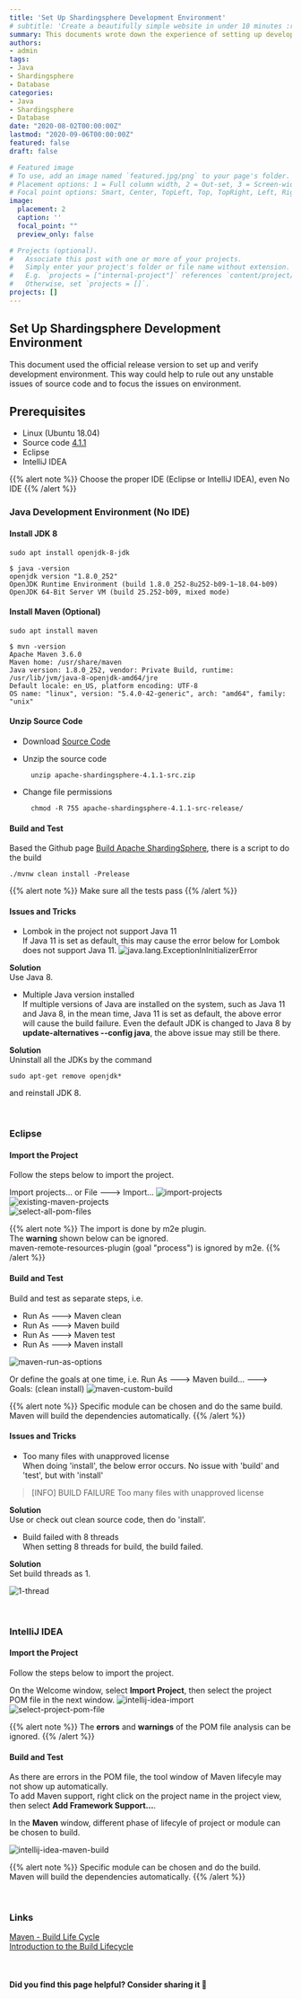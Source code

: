 ```yaml
---
title: 'Set Up Shardingsphere Development Environment'
# subtitle: 'Create a beautifully simple website in under 10 minutes :rocket:'
summary: This documents wrote down the experience of setting up development environment for Shardingsphere.
authors:
- admin
tags:
- Java
- Shardingsphere
- Database
categories:
- Java
- Shardingsphere
- Database
date: "2020-08-02T00:00:00Z"
lastmod: "2020-09-06T00:00:00Z"
featured: false
draft: false

# Featured image
# To use, add an image named `featured.jpg/png` to your page's folder.
# Placement options: 1 = Full column width, 2 = Out-set, 3 = Screen-width
# Focal point options: Smart, Center, TopLeft, Top, TopRight, Left, Right, BottomLeft, Bottom, BottomRight
image:
  placement: 2
  caption: ''
  focal_point: ""
  preview_only: false

# Projects (optional).
#   Associate this post with one or more of your projects.
#   Simply enter your project's folder or file name without extension.
#   E.g. `projects = ["internal-project"]` references `content/project/deep-learning/index.md`.
#   Otherwise, set `projects = []`.
projects: []
---
```


## Set Up Shardingsphere Development Environment

This document used the official release version to set up and verify development environment. 
This way could help to rule out any unstable issues of source code and to focus the issues on environment.

## Prerequisites

- Linux (Ubuntu 18.04)
- Source code [4.1.1](https://www.apache.org/dyn/closer.cgi/shardingsphere/4.1.1/apache-shardingsphere-4.1.1-src.zip) 
- Eclipse
- IntelliJ IDEA 

{{% alert note %}}
Choose the proper IDE (Eclipse or IntelliJ IDEA), even No IDE 
{{% /alert %}}

### Java Development Environment (No IDE)

#### Install JDK 8

    sudo apt install openjdk-8-jdk

    $ java -version
    openjdk version "1.8.0_252"
    OpenJDK Runtime Environment (build 1.8.0_252-8u252-b09-1~18.04-b09)
    OpenJDK 64-Bit Server VM (build 25.252-b09, mixed mode)

#### Install Maven (Optional)

    sudo apt install maven

    $ mvn -version
    Apache Maven 3.6.0
    Maven home: /usr/share/maven
    Java version: 1.8.0_252, vendor: Private Build, runtime: /usr/lib/jvm/java-8-openjdk-amd64/jre
    Default locale: en_US, platform encoding: UTF-8
    OS name: "linux", version: "5.4.0-42-generic", arch: "amd64", family: "unix"

#### Unzip Source Code

- Download [Source Code](https://www.apache.org/dyn/closer.cgi/shardingsphere/4.1.1/apache-shardingsphere-4.1.1-src.zip)

- Unzip the source code

        unzip apache-shardingsphere-4.1.1-src.zip

- Change file permissions 

        chmod -R 755 apache-shardingsphere-4.1.1-src-release/

#### Build and Test

Based the Github page [Build Apache ShardingSphere](https://github.com/apache/shardingsphere), there is a script to do the build  

    ./mvnw clean install -Prelease

{{% alert note %}}
Make sure all the tests pass 
{{% /alert %}}


#### Issues and Tricks

- Lombok in the project not support Java 11  
If Java 11 is set as default, this may cause the error below for Lombok does not support Java 11.
![java.lang.ExceptionInInitializerError](./java-11-not-support-error.png)  

**Solution**  
Use Java 8.

- Multiple Java version installed  
If multiple versions of Java are installed on the system, such as Java 11 and Java 8, in the mean time, Java 11 is set as default, the above error will cause the build failure.
Even the default JDK is changed to Java 8 by **update-alternatives --config java**, the above issue may still be there.  

**Solution**  
Uninstall all the JDKs by the command  

    sudo apt-get remove openjdk* 

and reinstall JDK 8.

<br>

### Eclipse

#### Import the Project
Follow the steps below to import the project.  

Import projects... or File ---> Import...
![import-projects](./import-projects.png)  
![existing-maven-projects](./existing-maven-projects.png)  
![select-all-pom-files](./select-all-pom-files.png)  

{{% alert note %}}
The import is done by m2e plugin.  
The **warning** shown below can be ignored.  
maven-remote-resources-plugin (goal "process") is ignored by m2e.
{{% /alert %}}


#### Build and Test

Build and test as separate steps, i.e.

- Run As ---> Maven clean
- Run As ---> Maven build
- Run As ---> Maven test
- Run As ---> Maven install

![maven-run-as-options](./maven-run-as-options.png)  

Or define the goals at one time, i.e.
Run As ---> Maven build...  ---> Goals: (clean install)
![maven-custom-build](./maven-custom-build.png)  


{{% alert note %}}
Specific module can be chosen and do the same build.  
Maven will build the dependencies automatically.
{{% /alert %}}

#### Issues and Tricks

- Too many files with unapproved license  
When doing 'install', the below error occurs. No issue with 'build' and 'test', but with 'install'

>[INFO] BUILD FAILURE
> Too many files with unapproved license

**Solution**  
Use or check out clean source code, then do 'install'.

- Build failed with 8 threads  
When setting 8 threads for build, the build failed.

**Solution**  
Set build threads as 1.

![1-thread](./1-thread.png)

<br>

### IntelliJ IDEA

#### Import the Project
Follow the steps below to import the project.  

On the Welcome window, select **Import Project**, then select the project POM file in the next window.
![intellij-idea-import](./intellij-idea-import.png)  
![select-project-pom-file](./select-project-pom-file.png)  


{{% alert note %}}
The **errors** and **warnings** of the POM file analysis can be ignored.
{{% /alert %}}


#### Build and Test

As there are errors in the POM file, the tool window of Maven lifecyle may not show up automatically.  
To add Maven support, right click on the project name in the project view, then select **Add Framework Support...**.  

In the **Maven** window, different phase of lifecyle of project or module can be chosen to build.  

![intellij-idea-maven-build](./intellij-idea-maven-build.png)  

{{% alert note %}}
Specific module can be chosen and do the build.  
Maven will build the dependencies automatically.
{{% /alert %}}


<br>

### Links
[Maven - Build Life Cycle](https://www.tutorialspoint.com/maven/maven_build_life_cycle.htm#:~:text=When%20Maven%20starts%20building%20a,are%20registered%20with%20each%20phase.&text=A%20goal%20represents%20a%20specific,and%20managing%20of%20a%20project.)  
[Introduction to the Build Lifecycle](https://maven.apache.org/guides/introduction/introduction-to-the-lifecycle.html)  


<br>

#### Did you find this page helpful? Consider sharing it 🙌
